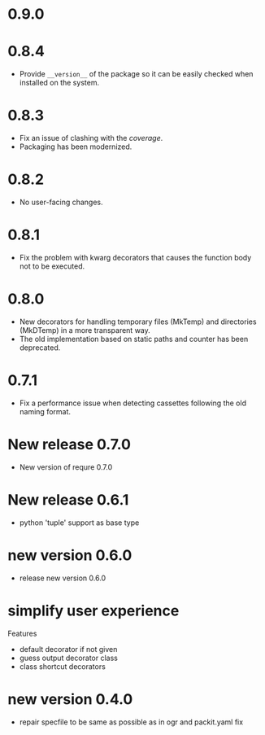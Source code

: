 # 0.9.0


# 0.8.4

- Provide `__version__` of the package so it can be easily checked when installed on the system.

# 0.8.3

- Fix an issue of clashing with the _coverage_.
- Packaging has been modernized.

# 0.8.2

- No user-facing changes.

# 0.8.1

- Fix the problem with kwarg decorators that causes the function body not to be executed.

# 0.8.0

- New decorators for handling temporary files (MkTemp) and directories (MkDTemp) in a more transparent way.
- The old implementation based on static paths and counter has been deprecated.

# 0.7.1

- Fix a performance issue when detecting cassettes following the old naming format.

# New release 0.7.0

- New version of requre 0.7.0

# New release 0.6.1

- python 'tuple' support as base type

# new version 0.6.0

- release new version 0.6.0

# simplify user experience

Features

- default decorator if not given
- guess output decorator class
- class shortcut decorators

# new version 0.4.0

- repair specfile to be same as possible as in ogr and packit.yaml fix
